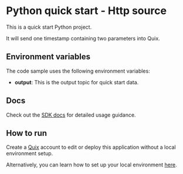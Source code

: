 # Python quick start - Http source

This is a quick start Python project.

It will send one timestamp containing two parameters into Quix.

## Environment variables

The code sample uses the following environment variables:

- **output**: This is the output topic for quick start data.

## Docs
Check out the [SDK docs](https://quix.ai/docs/sdk/introduction.html) for detailed usage guidance.

## How to run
Create a [Quix](https://portal.platform.quix.ai/self-sign-up?xlink=github) account to edit or deploy this application without a local environment setup.

Alternatively, you can learn how to set up your local environment [here](https://quix.ai/docs/sdk/python-setup.html).


